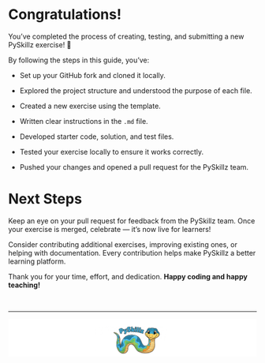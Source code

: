 # Congratulations!

You’ve completed the process of creating, testing, and submitting a new PySkillz exercise! 🎉

By following the steps in this guide, you’ve:

* Set up your GitHub fork and cloned it locally.

* Explored the project structure and understood the purpose of each file.

* Created a new exercise using the template.

* Written clear instructions in the `.md` file.

* Developed starter code, solution, and test files.

* Tested your exercise locally to ensure it works correctly.

* Pushed your changes and opened a pull request for the PySkillz team.

# Next Steps

Keep an eye on your pull request for feedback from the PySkillz team. Once your exercise is merged, celebrate — it’s now live for learners!

Consider contributing additional exercises, improving existing ones, or helping with documentation. Every contribution helps make PySkillz a better learning platform.

Thank you for your time, effort, and dedication. __Happy coding and happy teaching!__

<BR>

************

[![Skillz Catalog](../graphics/PySkillzFooter.png)](skillz-catalog)
